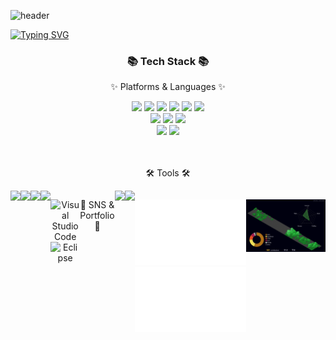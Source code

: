 

![header](https://capsule-render.vercel.app/api?type=waving&color=6994CDEE&text=&animation=twinkling&height=80)

[![Typing SVG](https://readme-typing-svg.demolab.com?font=Alkatra&weight=500&size=45&duration=3000&pause=5&color=6994CDEE&center=false&vCenter=false&multiline=true&repeat=true&width=1000&height=100&lines=Welcome+to+SSong's+GitHub!👋)](https://git.io/typing-svg)

<div align="center">



<!-- [![SSong's GitHub stats](https://github-readme-stats.vercel.app/api?username=SSONG&show_icons=true&include_all_commits=true&theme=radical&hide_border=true&count_private=true)](https://github.com/seawooya/github-readme-stats) -->
  
<!-- ## 💻 CODING RECORD 💻
//<div style="display:flex; flex-direction:row;">
   // <a href="https://ssong-sh.tistory.com">
        <img src="https://img.shields.io/badge/Tistory-000000?style=for-the-badge&logo=Tistory&logoColor=white"> 
    </a>
  
 [![Tistory's Card](https://github-readme-tistory-card.vercel.app/api?name=ssong-sh&theme=default)](https://ssong-sh.tistory.com)
</div><br>-->
  



<h3>📚 Tech Stack 📚</h3>
<p>✨ Platforms & Languages ✨</p>

<div align=center> 

 <img src="https://img.shields.io/badge/java-007396?style=for-the-badge&logo=java&logoColor=white"> 
 <img src="https://img.shields.io/badge/spring-6DB33F?style=for-the-badge&logo=spring&logoColor=white"> 
 <img src="https://img.shields.io/badge/springboot-6DB33F?style=for-the-badge&logo=springboot&logoColor=white"/>
  <img src="https://img.shields.io/badge/html5-E34F26?style=for-the-badge&logo=html5&logoColor=white"> 
  <img src="https://img.shields.io/badge/css-1572B6?style=for-the-badge&logo=css3&logoColor=white"> 
  <img src="https://img.shields.io/badge/javascript-F7DF1E?style=for-the-badge&logo=javascript&logoColor=black"> 
  <br>


<img src="https://img.shields.io/badge/oracle-F80000?style=for-the-badge&logo=oracle&logoColor=white">
<img src="https://img.shields.io/badge/mysql-4479A1?style=for-the-badge&logo=mysql&logoColor=white">
<img src="https://img.shields.io/badge/mariaDB-003545?style=for-the-badge&logo=mariaDB&logoColor=white">
  <br>

   <img src="https://img.shields.io/badge/jquery-%230769AD.svg?style=for-the-badge&logo=jquery&logoColor=white">
<img src="https://img.shields.io/badge/bootstrap-%238511FA.svg?style=for-the-badge&logo=bootstrap&logoColor=white">

<br>
<br>
<br>

<div align=center>
	<p>🛠 Tools 🛠</p>
</div>
<div style="display:flex; flex-direction:row;">
  <img src="https://img.shields.io/badge/amazonaws-232F3E?style=for-the-badge&logo=amazonaws&logoColor=white">
 <img src="https://img.shields.io/badge/apache tomcat-F8DC75?style=for-the-badge&logo=apachetomcat&logoColor=white">
  
<img src="https://img.shields.io/badge/git-%23F05033.svg?style=for-the-badge&logo=git&logoColor=white">
 <img src="https://img.shields.io/badge/github-%23121011.svg?style=for-the-badge&logo=github&logoColor=white">

<div>

 ![Visual Studio Code](https://img.shields.io/badge/Visual%20Studio%20Code-0078d7.svg?style=for-the-badge&logo=visual-studio-code&logoColor=white)
 ![Eclipse](https://img.shields.io/badge/Eclipse-FE7A16.svg?style=for-the-badge&logo=Eclipse&logoColor=white)

</div>

<br>
<br>

<div align=center>
	<p>🎨 SNS & Portfolio 🎨</p>
</div>
<div style="display:flex; flex-direction:row;">
    <a href="mailto:tjdgp0817@gmail.com">
        <img src="https://img.shields.io/badge/Gmail-EA4335?style=for-the-badge&logo=Gmail&logoColor=white"> 
    </a>
  <a href="https://www.notion.so/songseonghye">
		<img src="https://img.shields.io/badge/Notion-000000?style=for-the-badge&logo=Notion&logoColor=white" />
	</a>
</div>




<br>
<br>



![](https://github.com/SSong-sh/github-stats-transparent/blob/output/generated/languages.svg)
![](https://github.com/SSong-sh/github-stats-transparent/blob/output/generated/overview.svg)


<br>


![](profile-3d-contrib/profile-night-green.svg)
